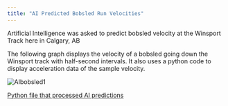 ```yaml
---
title: "AI Predicted Bobsled Run Velocities"
---
```


Artificial Intelligence was asked to predict bobsled velocity at the Winsport Track here in Calgary, AB

The following graph displays the velocity of a bobsled going down the Winsport track with half-second intervals. It also uses a python code to display acceleration data of the sample velocity.

![AIbobsled1](https://user-images.githubusercontent.com/123665372/230739679-786b775c-721d-4026-821c-9a949c780c90.png)

[Python file that processed AI predictions](https://www.kaggle.com/code/ethanroczkowsky/pythonassignment/notebook)

